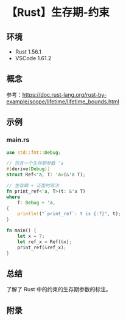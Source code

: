 # 【Rust】生存期-约束

## 环境

- Rust 1.56.1
- VSCode 1.61.2

## 概念

参考：<https://doc.rust-lang.org/rust-by-example/scope/lifetime/lifetime_bounds.html>  

## 示例

### main.rs

```rust
use std::fmt::Debug;

// 包含一个生存期参数 ‘a
#[derive(Debug)]
struct Ref<'a, T: 'a>(&'a T);

// 生存期 + 泛型的写法
fn print_ref<'a, T>(t: &'a T)
where
    T: Debug + 'a,
{
    println!("`print_ref`: t is {:?}", t);
}

fn main() {
    let x = 7;
    let ref_x = Ref(&x);
    print_ref(&ref_x);
}
```

## 总结

了解了 Rust 中的约束的生存期参数的标注。

## 附录
